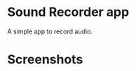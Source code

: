 # Sound Recorder app

A simple app to record audio.


# Screenshots
[](screenshots/Screenshot_20201212-203650-1001x500.png)
[](screenshots/Screenshot_20201212-203657-1001x500.png?raw=true "")
[](screenshots/Screenshot_20201212-203707-1001x500.png?raw=true "")
